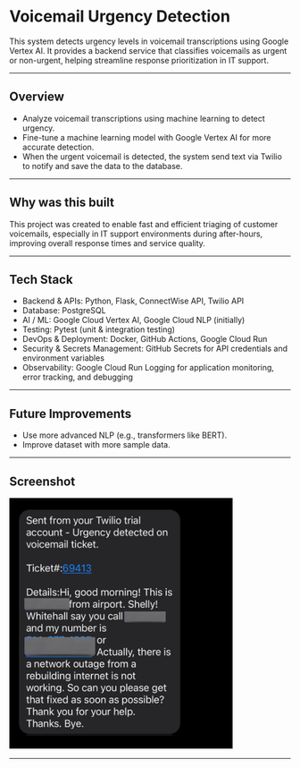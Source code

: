 # Voicemail Urgency Detection

This system detects urgency levels in voicemail transcriptions using Google Vertex AI. It provides a backend service that classifies voicemails as urgent or non-urgent, helping streamline response prioritization in IT support.

---

## Overview

- Analyze voicemail transcriptions using machine learning to detect urgency.
- Fine-tune a machine learning model with Google Vertex AI for more accurate detection.
- When the urgent voicemail is detected, the system send text via Twilio to notify and save the data to the database.

---

## Why was this built

This project was created to enable fast and efficient triaging of customer voicemails, especially in IT support environments during after-hours, improving overall response times and service quality.

---

## Tech Stack

- Backend & APIs: Python, Flask, ConnectWise API, Twilio API
- Database: PostgreSQL
- AI / ML: Google Cloud Vertex AI, Google Cloud NLP (initially)
- Testing: Pytest (unit & integration testing)
- DevOps & Deployment: Docker, GitHub Actions, Google Cloud Run
- Security & Secrets Management: GitHub Secrets for API credentials and environment variables
- Observability: Google Cloud Run Logging for application monitoring, error tracking, and debugging


---

## Future Improvements

- Use more advanced NLP (e.g., transformers like BERT).
- Improve dataset with more sample data.

---

## Screenshot

<img src="images/screenshot_voicemail.jpeg" alt="Alt text" width="400"/>

---












